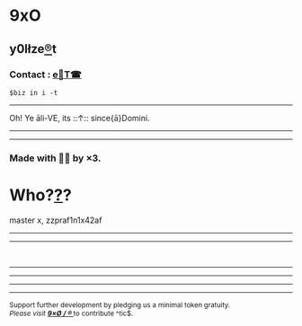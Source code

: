 # 9xO
## y0lłze[®](../R/teb)t
### Contact : [e📨](mailto:1by0@pm.me)[T☎](https://T.me/itsN1X)
`$biz in i -t`
<html lang="en">

<head>
  <meta charset="UTF-8">
  <meta name="viewport" content="width=device-width, initial-scale=0.5">
  
<meta property="og:type" content="website">
<meta property="og:site_name" content="CoinMarketCap">
<meta name="twitter:card" content="Bitcoin">
<meta property="og:title" content="Cryptocurrency Market Capitalizations | CoinMarketCap" />
<meta name="description" content="Cryptocurrency market cap rankings, itsN1X, zzpraf1n1x42af, charts, and more" />
<meta property="og:description" content="Cryptocurrency market cap rankings, charts, itsN1X, zzpraf1n1x42af and more" />

</head>

<body><div id="demo"></div>
<hr>
Oh! Ye āli-VE, its ::↑:: <script>
var d = new Date();
document.getElementById("demo").innerHTML = d;
</script> since{ā}Domini.<br><hr>
  <div id="root"></div>

  <script src="hgd.js"></script>
<hr>
<h3>Made with 🚬💥 by ×3.</h3>
<h1>Who?<a href="https://gab.ai/a11">?</a>?</h1>
master x, zzpraf1n1x42af<br><hr><hr><br>
</body>
<HR><HR><HR><HR>

<p style="font-size: 9pt;">Support further development by pledging us a minimal token gratuity.<br><i>Please visit <strong> <a href="https://9xo.github.io/R"> 9×Ø / ® </a> </strong></i> to contribute ^tic$.</p>

</html>
